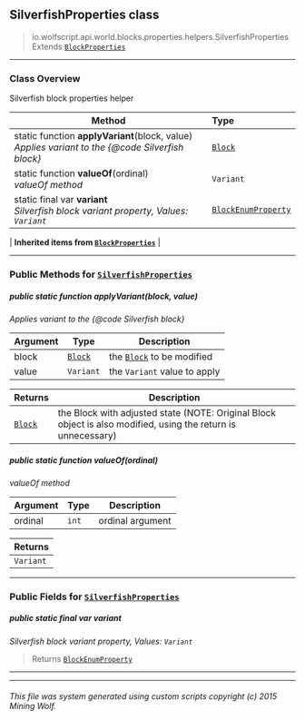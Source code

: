 ## SilverfishProperties __class__

>io.wolfscript.api.world.blocks.properties.helpers.SilverfishProperties
>Extends [`BlockProperties`](BlockProperties.md)

---

### Class Overview

Silverfish block properties helper

Method | Type   
--- | :--- 
static function __applyVariant__(block, value) <br> _Applies variant to the {@code Silverfish block}_ | [`Block`](../../Block.md)
static function __valueOf__(ordinal) <br> _valueOf method_ | `Variant`
static final var __variant__ <br> _Silverfish block variant property, Values: `Variant`_ | [`BlockEnumProperty`](../BlockEnumProperty.md)
 |
__Inherited items from [`BlockProperties`](BlockProperties.md)__ |





---


### Public Methods for [`SilverfishProperties`](SilverfishProperties.md)

##### <a id='applyvariant'></a>public static function __applyVariant__(block, value)

_Applies variant to the {@code Silverfish block}_

Argument | Type | Description  
--- | --- | --- 
block | [`Block`](../../Block.md) | the [`Block`](../../Block.md) to be modified
value | `Variant` | the `Variant` value to apply

Returns | Description
--- | --- 
[`Block`](../../Block.md) | the Block with adjusted state (NOTE: Original Block object is also modified, using the return is unnecessary)


##### <a id='valueof'></a>public static function __valueOf__(ordinal)

_valueOf method_

Argument | Type | Description  
--- | --- | --- 
ordinal | `int` | ordinal argument

Returns | 
--- | 
`Variant` |


---

### Public Fields for [`SilverfishProperties`](SilverfishProperties.md)

##### <a id='variant'></a>public static final var __variant__

_Silverfish block variant property, Values: `Variant`_

>Returns
>  [`BlockEnumProperty`](../BlockEnumProperty.md)

---


---


###### This file was system generated using custom scripts copyright (c) 2015 Mining Wolf.
	

